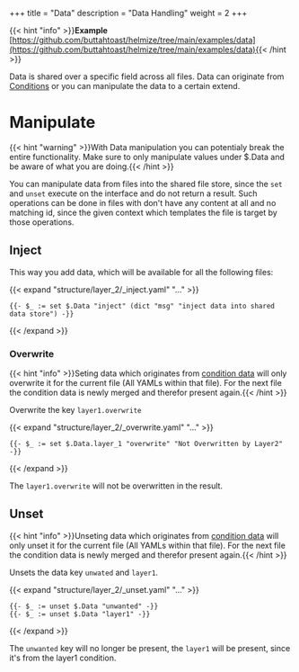 +++
title = "Data"
description = "Data Handling"
weight = 2
+++

{{< hint "info" >}}**Example** [https://github.com/buttahtoast/helmize/tree/main/examples/data](https://github.com/buttahtoast/helmize/tree/main/examples/data){{< /hint >}}

Data is shared over a specific field across all files. Data can originate from [Conditions]() or you can manipulate the data to a certain extend.


# Manipulate

{{< hint "warning" >}}With Data manipulation you can potentialy break the entire functionality. Make sure to only manipulate values under $.Data and be aware of what you are doing.{{< /hint >}}

You can manipulate data from files into the shared file store, since the `set` and `unset` execute on the interface and do not return a result. Such operations can be done in files with don't have any content at all and no matching id, since the given context which templates the file is target by those operations.

## Inject

This way you add data, which will be available for all the following files:

{{< expand "structure/layer_2/_inject.yaml" "..." >}}
```
{{- $_ := set $.Data "inject" (dict "msg" "inject data into shared data store") -}}
```
{{< /expand >}}

### Overwrite

{{< hint "info" >}}Seting data which originates from [condition data](../../configuration/conditions/#condition-data) will only overwrite it for the current file (All YAMLs within that file). For the next file the condition data is newly merged and therefor present again.{{< /hint >}}

Overwrite the key `layer1.overwrite`

{{< expand "structure/layer_2/_overwrite.yaml" "..." >}}
```
{{- $_ := set $.Data.layer_1 "overwrite" "Not Overwritten by Layer2" -}}
```
{{< /expand >}}

The `layer1.overwrite` will not be overwritten in the result.

## Unset

{{< hint "info" >}}Unseting data which originates from [condition data](../../configuration/conditions/#condition-data) will only unset it for the current file (All YAMLs within that file). For the next file the condition data is newly merged and therefor present again.{{< /hint >}}

Unsets the data key `unwated` and `layer1`. 

{{< expand "structure/layer_2/_unset.yaml" "..." >}}
```
{{- $_ := unset $.Data "unwanted" -}}
{{- $_ := unset $.Data "layer1" -}}
```
{{< /expand >}}

The `unwanted` key will no longer be present, the `layer1` will be present, since it's from the layer1 condition.

